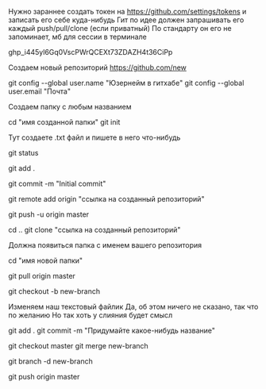 Нужно зараннее создать токен на https://github.com/settings/tokens и записать его себе куда-нибудь
Гит по идее должен запрашивать его каждый push/pull/clone (если приватный)
По стандарту он его не запоминает, мб для сессии в терминале 

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

Создаем новый репозиторий https://github.com/new

git config --global user.name "Юзернейм в гитхабе"
git config --global user.email "Почта"

Создаем папку с любым названием

cd "имя созданной папки"
git init

Тут создаете .txt файл и пишете в него что-нибудь

git status

git add .

git commit -m "Initial commit"

git remote add origin "ссылка на созданный репозиторий"

git push -u origin master


cd ..
git clone "ссылка на созданный репозиторий"

Должна появиться папка с именем вашего репозитория

cd "имя новой папки"

git pull origin master

git checkout -b new-branch

Изменяем наш текстовый файлик
Да, об этом ничего не сказано, так что по желанию
Но так хоть у слияния будет смысл

git add .
git commit -m "Придумайте какое-нибудь название"

git checkout master
git merge new-branch

git branch -d new-branch

git push origin master
